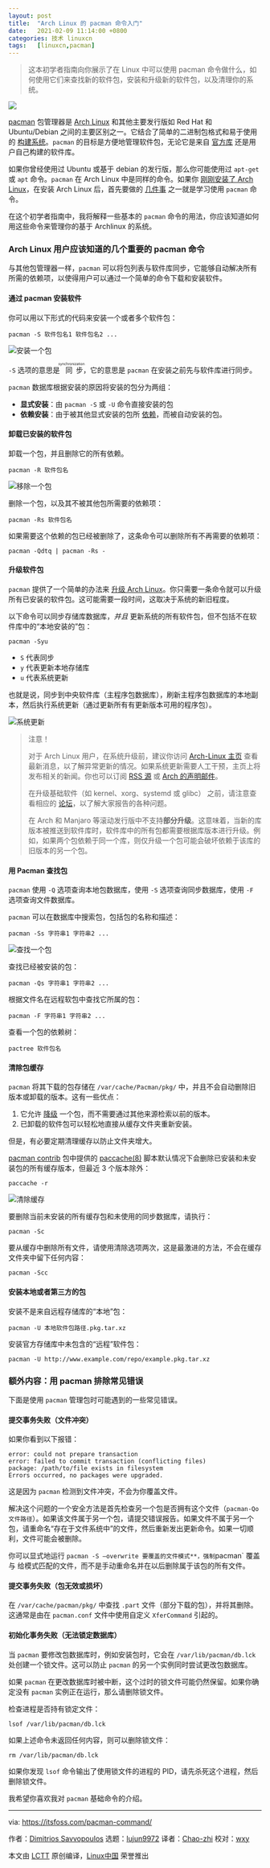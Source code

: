 ```yaml
---
layout: post
title:	"Arch Linux 的 pacman 命令入门"
date:	2021-02-09 11:14:00 +0800 
categories:	技术 linuxcn 
tags:	[linuxcn,pacman]
---
```




> 
> 这本初学者指南向你展示了在 Linux 中可以使用 pacman 命令做什么，如何使用它们来查找新的软件包，安装和升级新的软件包，以及清理你的系统。
> 
> 
> 


![](/Asserts/Images//attachment/album/202102/09/111411uqadijqdd8afgk56.jpg)


[pacman](https://www.archlinux.org/pacman/) 包管理器是 [Arch Linux](https://www.archlinux.org/) 和其他主要发行版如 Red Hat 和 Ubuntu/Debian 之间的主要区别之一。它结合了简单的二进制包格式和易于使用的 [构建系统](https://wiki.archlinux.org/index.php/Arch_Build_System)。`pacman` 的目标是方便地管理软件包，无论它是来自 [官方库](https://wiki.archlinux.org/index.php/Official_repositories) 还是用户自己构建的软件库。


如果你曾经使用过 Ubuntu 或基于 debian 的发行版，那么你可能使用过 `apt-get` 或 `apt` 命令。`pacman` 在 Arch Linux 中是同样的命令。如果你 [刚刚安装了 Arch Linux](https://itsfoss.com/install-arch-linux/)，在安装 Arch Linux 后，首先要做的 [几件事](https://itsfoss.com/things-to-do-after-installing-arch-linux/) 之一就是学习使用 `pacman` 命令。


在这个初学者指南中，我将解释一些基本的 `pacman` 命令的用法，你应该知道如何用这些命令来管理你的基于 Archlinux 的系统。


### Arch Linux 用户应该知道的几个重要的 pacman 命令


与其他包管理器一样，`pacman` 可以将包列表与软件库同步，它能够自动解决所有所需的依赖项，以使得用户可以通过一个简单的命令下载和安装软件。


#### 通过 pacman 安装软件


你可以用以下形式的代码来安装一个或者多个软件包：



```
pacman -S 软件包名1 软件包名2 ...

```

![安装一个包](/Asserts/Images//attachment/album/202102/09/111427ywvp4pjdpa4p88d0.png)


`-S` 选项的意思是<ruby> 同步 <rt>  synchronization </rt></ruby>，它的意思是 `pacman` 在安装之前先与软件库进行同步。


`pacman` 数据库根据安装的原因将安装的包分为两组：


* **显式安装**：由 `pacman -S` 或 `-U` 命令直接安装的包
* **依赖安装**：由于被其他显式安装的包所 [依赖](https://wiki.archlinux.org/index.php/Dependency)，而被自动安装的包。


#### 卸载已安装的软件包


卸载一个包，并且删除它的所有依赖。



```
pacman -R 软件包名

```

![移除一个包](/Asserts/Images//attachment/album/202102/09/111428cfa2xh65mxia586s.png)


删除一个包，以及其不被其他包所需要的依赖项：



```
pacman -Rs 软件包名

```

如果需要这个依赖的包已经被删除了，这条命令可以删除所有不再需要的依赖项：



```
pacman -Qdtq | pacman -Rs -

```

#### 升级软件包


`pacman` 提供了一个简单的办法来 [升级 Arch Linux](https://itsfoss.com/update-arch-linux/)。你只需要一条命令就可以升级所有已安装的软件包。这可能需要一段时间，这取决于系统的新旧程度。


以下命令可以同步存储库数据库，*并且* 更新系统的所有软件包，但不包括不在软件库中的“本地安装的”包：



```
pacman -Syu

```

* `S` 代表同步
* `y` 代表更新本地存储库
* `u` 代表系统更新


也就是说，同步到中央软件库（主程序包数据库），刷新主程序包数据库的本地副本，然后执行系统更新（通过更新所有有更新版本可用的程序包）。


![系统更新](/Asserts/Images//attachment/album/202102/09/111429fi93xs54ut3x6t00.png)



> 
> 注意！
> 
> 
> 对于 Arch Linux 用户，在系统升级前，建议你访问 [Arch-Linux 主页](https://www.archlinux.org/) 查看最新消息，以了解异常更新的情况。如果系统更新需要人工干预，主页上将发布相关的新闻。你也可以订阅 [RSS 源](https://www.archlinux.org/feeds/news/) 或 [Arch 的声明邮件](https://mailman.archlinux.org/mailman/listinfo/arch-announce/)。
> 
> 
> 在升级基础软件（如 kernel、xorg、systemd 或 glibc） 之前，请注意查看相应的 [论坛](https://bbs.archlinux.org/)，以了解大家报告的各种问题。
> 
> 
> 在 Arch 和 Manjaro 等滚动发行版中不支持**部分升级**。这意味着，当新的库版本被推送到软件库时，软件库中的所有包都需要根据库版本进行升级。例如，如果两个包依赖于同一个库，则仅升级一个包可能会破坏依赖于该库的旧版本的另一个包。
> 
> 
> 


#### 用 Pacman 查找包


`pacman` 使用 `-Q` 选项查询本地包数据库，使用 `-S` 选项查询同步数据库，使用 `-F` 选项查询文件数据库。


`pacman` 可以在数据库中搜索包，包括包的名称和描述：



```
pacman -Ss 字符串1 字符串2 ...

```

![查找一个包](/Asserts/Images//attachment/album/202102/09/111429zqokj3dpipgkpsfn.png)


查找已经被安装的包：



```
pacman -Qs 字符串1 字符串2 ...

```

根据文件名在远程软包中查找它所属的包：



```
pacman -F 字符串1 字符串2 ...

```

查看一个包的依赖树：



```
pactree 软件包名

```

#### 清除包缓存


`pacman` 将其下载的包存储在 `/var/cache/Pacman/pkg/` 中，并且不会自动删除旧版本或卸载的版本。这有一些优点：


1. 它允许 [降级](https://wiki.archlinux.org/index.php/Downgrade) 一个包，而不需要通过其他来源检索以前的版本。
2. 已卸载的软件包可以轻松地直接从缓存文件夹重新安装。


但是，有必要定期清理缓存以防止文件夹增大。


[pacman contrib](https://www.archlinux.org/packages/?name=pacman-contrib) 包中提供的 [paccache(8)](https://jlk.fjfi.cvut.cz/arch/manpages/man/paccache.8) 脚本默认情况下会删除已安装和未安装包的所有缓存版本，但最近 3 个版本除外：



```
paccache -r

```

![清除缓存](/Asserts/Images//attachment/album/202102/09/111430ltcr9rpvpkl3upx3.png)


要删除当前未安装的所有缓存包和未使用的同步数据库，请执行：



```
pacman -Sc

```

要从缓存中删除所有文件，请使用清除选项两次，这是最激进的方法，不会在缓存文件夹中留下任何内容：



```
pacman -Scc

```

#### 安装本地或者第三方的包


安装不是来自远程存储库的“本地”包：



```
pacman -U 本地软件包路径.pkg.tar.xz

```

安装官方存储库中未包含的“远程”软件包：



```
pacman -U http://www.example.com/repo/example.pkg.tar.xz

```

### 额外内容：用 pacman 排除常见错误


下面是使用 `pacman` 管理包时可能遇到的一些常见错误。


#### 提交事务失败（文件冲突）


如果你看到以下报错：



```
error: could not prepare transaction
error: failed to commit transaction (conflicting files)
package: /path/to/file exists in filesystem
Errors occurred, no packages were upgraded.

```

这是因为 `pacman` 检测到文件冲突，不会为你覆盖文件。


解决这个问题的一个安全方法是首先检查另一个包是否拥有这个文件（`pacman-Qo 文件路径`）。如果该文件属于另一个包，请提交错误报告。如果文件不属于另一个包，请重命名“存在于文件系统中”的文件，然后重新发出更新命令。如果一切顺利，文件可能会被删除。


你可以显式地运行 `pacman -S –overwrite 要覆盖的文件模式**，强制`pacman` 覆盖与 给模式匹配的文件，而不是手动重命名并在以后删除属于该包的所有文件。


#### 提交事务失败（包无效或损坏）


在 `/var/cache/pacman/pkg/` 中查找 `.part` 文件（部分下载的包），并将其删除。这通常是由在 `pacman.conf` 文件中使用自定义 `XferCommand` 引起的。


#### 初始化事务失败（无法锁定数据库）


当 `pacman` 要修改包数据库时，例如安装包时，它会在 `/var/lib/pacman/db.lck` 处创建一个锁文件。这可以防止 `pacman` 的另一个实例同时尝试更改包数据库。


如果 `pacman` 在更改数据库时被中断，这个过时的锁文件可能仍然保留。如果你确定没有 `pacman` 实例正在运行，那么请删除锁文件。


检查进程是否持有锁定文件：



```
lsof /var/lib/pacman/db.lck

```

如果上述命令未返回任何内容，则可以删除锁文件：



```
rm /var/lib/pacman/db.lck

```

如果你发现 `lsof` 命令输出了使用锁文件的进程的 PID，请先杀死这个进程，然后删除锁文件。


我希望你喜欢我对 `pacman` 基础命令的介绍。




---


via: <https://itsfoss.com/pacman-command/>


作者：[Dimitrios Savvopoulos](https://itsfoss.com/author/dimitrios/) 选题：[lujun9972](https://github.com/lujun9972) 译者：[Chao-zhi](https://github.com/Chao-zhi) 校对：[wxy](https://github.com/wxy)


本文由 [LCTT](https://github.com/LCTT/TranslateProject) 原创编译，[Linux中国](https://linux.cn/) 荣誉推出
